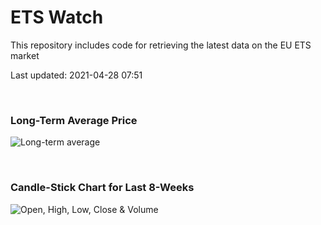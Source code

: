 # ETS Watch

This repository includes code for retrieving the latest data on the EU ETS market

Last updated: 2021-04-28 07:51

<br>

### Long-Term Average Price

![Long-term average](img/long_term_avg.png)

<br>

### Candle-Stick Chart for Last 8-Weeks

![Open, High, Low, Close & Volume](img/ohlc_vol.png)
